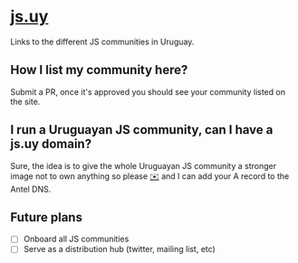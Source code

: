 # [js.uy](http://js.uy)

Links to the different JS communities in Uruguay.

## How I list my community here?

Submit a PR, once it's approved you should see your community listed on the site.

## I run a Uruguayan JS community, can I have a js.uy domain?

Sure, the idea is to give the whole Uruguayan JS community a stronger image not to own anything so please [✉️](mailto:hola@hs.uy) and I can add your A record to the Antel DNS.

## Future plans

- [ ] Onboard all JS communities
- [ ] Serve as a distribution hub (twitter, mailing list, etc)

